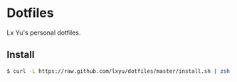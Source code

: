 # Dotfiles

Lx Yu's personal dotfiles.

## Install

```bash
$ curl -L https://raw.github.com/lxyu/dotfiles/master/install.sh | zsh
```
